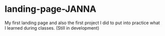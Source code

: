 # landing-page-JANNA

My first landing page and also the first project I did to put into practice what I learned during classes. (Still in development)
